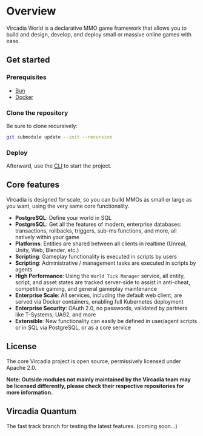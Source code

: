 # Overview

Vircadia World is a declarative MMO game framework that allows you to build and design, develop, and deploy small or massive online games with ease.

## Get started

### Prerequisites

* [Bun](https://bun.sh/)
* [Docker](https://www.docker.com/)

### Clone the repository

Be sure to clone recursively:

```sh
git submodule update --init --recursive
```

### Deploy

Afterward, use the [CLI](./cli/README.md) to start the project.

## Core features

Vircadia is designed for scale, so you can build MMOs as small or large as you want, using the very same core functionality.

* **PostgreSQL**: Define your world in SQL
* **PostgreSQL**: Get all the features of modern, enterprise databases: transactions, rollbacks, triggers, sub-ms functions, and more, all natively within your game
* **Platforms**: Entities are shared between all clients in realtime (Unreal, Unity, Web, Blender, etc.)
* **Scripting**: Gameplay functionality is executed in scripts by users
* **Scripting**: Administrative / management tasks are executed in scripts by agents
* **High Performance**: Using the `World Tick Manager` service, all entity, script, and asset states are tracked server-side to assist in anti-cheat, competitive gaming, and general gameplay maintenance
* **Enterprise Scale**: All services, including the default web client, are served via Docker containers, enabling full Kubernetes deployment
* **Enterprise Security**: OAuth 2.0, no passwords, validated by partners like T-Systems, UA92, and more
* **Extensible**: New functionality can easily be defined in user/agent scripts or in SQL via PostgreSQL, or as a core service

## License

The core Vircadia project is open source, permissively licensed under Apache 2.0.

**Note: Outside modules not mainly maintained by the Vircadia team may be licensed differently, please check their respective repositories for more information.**

## Vircadia Quantum

The fast track branch for testing the latest features. (coming soon...)